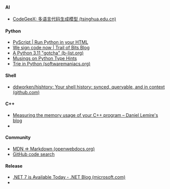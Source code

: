 #### AI
+ [CodeGeeX: 多语言代码生成模型 (tsinghua.edu.cn)](https://keg.cs.tsinghua.edu.cn/codegeex/index_zh.html)

#### Python
+ [PyScript | Run Python in your HTML](https://pyscript.net/)
+ [We sign code now | Trail of Bits Blog](https://blog.trailofbits.com/2022/11/08/sigstore-code-signing-verification-software-supply-chain/)
+ [A Python 3.11 "gotcha" (b-list.org)](https://www.b-list.org/weblog/2022/nov/08/python-311-gotcha/) 
+ [Musings on Python Type Hints](https://samgeo.codes/blog/python-types/)
+ [Trie in Python (softwaremaniacs.org)](https://softwaremaniacs.org/blog/2022/11/10/python-trie/en/) 

#### Shell
+ [ddworken/hishtory: Your shell history: synced, queryable, and in context (github.com)](https://github.com/ddworken/hishtory)

#### C++
+ [Measuring the memory usage of your C++ program – Daniel Lemire's blog](https://lemire.me/blog/2022/11/10/measuring-the-memory-usage-of-your-c-program/)
+ 
#### Community
+ [MDN => Markdown (openwebdocs.org)](https://openwebdocs.org/content/posts/markdown-conversion/)
+ [GitHub code search](https://github.com/features/code-search)

#### Release
+ [.NET 7 is Available Today - .NET Blog (microsoft.com)](https://devblogs.microsoft.com/dotnet/announcing-dotnet-7/)
+ 
